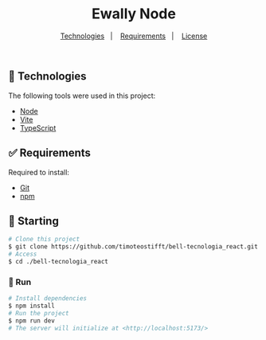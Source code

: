 <h1 align="center">
  Ewally Node
</h1>

<p align="center">
  <a href="#-technologies">Technologies</a>&nbsp;&nbsp;&nbsp;|&nbsp;&nbsp;&nbsp;
  <a href="#-requirements">Requirements</a>&nbsp;&nbsp;&nbsp;|&nbsp;&nbsp;&nbsp;
  <a href="#memo-license">License</a>
</p>

<br>

## 🚀 Technologies

The following tools were used in this project:

- [Node](https://nodejs.org/en/)
- [Vite](https://vitejs.dev/)
- [TypeScript](https://www.typescriptlang.org/)

## ✅ Requirements

Required to install:

- [Git](https://git-scm.com/)
- [npm](https://www.npmjs.com/)

## 🏁 Starting

```bash
# Clone this project
$ git clone https://github.com/timoteostifft/bell-tecnologia_react.git
# Access
$ cd ./bell-tecnologia_react
```

### 🚗 Run

```bash
# Install dependencies
$ npm install
# Run the project
$ npm run dev
# The server will initialize at <http://localhost:5173/>
```